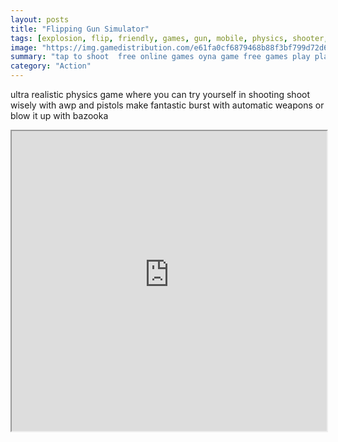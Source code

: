 ```yaml
---
layout: posts
title: "Flipping Gun Simulator"
tags: [explosion, flip, friendly, games, gun, mobile, physics, shooter, simulator, pistol, recoil, free, online, games, oyna, game, free, games, play, play, games]
image: "https://img.gamedistribution.com/e61fa0cf6879468b88f3bf799d72d65c-512x384.jpeg"
summary: "tap to shoot  free online games oyna game free games play play games"
category: "Action"
---
```


ultra realistic physics game where you can try yourself in shooting shoot wisely with awp and pistols make fantastic burst with automatic weapons or blow it up with bazooka

<iframe width="100%" height="480px;" src="https://html5.gamedistribution.com/e61fa0cf6879468b88f3bf799d72d65c/"></iframe>